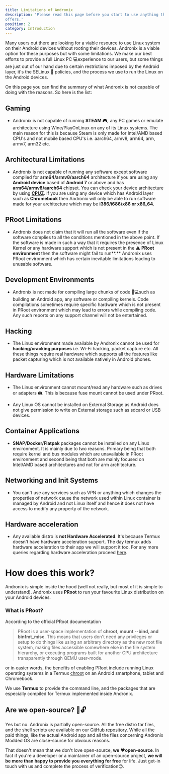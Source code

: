```yaml
---
title: Limitations of Andronix
description: 'Please read this page before you start to use anything that Andronix
offers.' 
position: 2
category: Introduction
---
```

 
Many users out there are looking for a viable resource to use Linux system on their Android devices without rooting
their devices. Andronix is a viable option for these purposes but with some limitations. We make our best efforts to
provide a full Linux PC 💻experience to our users, but some things are just out of our hand due to certain restrictions
imposed by the Android layer, it's the SELinux 🔐 policies, and the process we use to run the Linux on the Android
devices.

On this page you can find the summary of what Andronix is not capable of doing with the reasons. So here is the list:

## Gaming

* Andronix is not capable of running **STEAM 🎮,** any PC games or emulate architecture using Wine/PlayOnLinux on any of
  its Linux systems. The main reason for this is because Steam is only made for Intel/AMD based CPU's and not mobile
  based CPU's i.e. aarch64, armv8, arm64, arm, armv7, arm32 etc.

## Architectural Limitations

* Andronix is not capable of running any software except software complied for **arm64/armv8/aarch64** architecture if
  you are using any **Android device** based of **Android 7** or above and has **arm64/armv8/aarch64** chipset. You can
  check your device architecture by using [**CPUZ**](https://play.google.com/store/apps/details?id=com.cpuid.cpu_z). If
  you are using any device which has Android layer such as **Chromebook** then Andronix will only be able to run
  software made for your architecture which may be **i386/i686/x86 or x86\_64.**

## PRoot Limitations

* Andronix does not claim that it will run all the software even if the software complies to all the conditions
  mentioned in the above point. If the software is made in such a way that it requires the presence of Linux Kernel or
  any hardware support which is not present in the ⚠ **PRoot environment** then the software might fail to run**.**
  Andronix uses PRoot environment which has certain inevitable limitations leading to unusable software.

## Development Environments

* Andronix is not made for compiling large chunks of code 👩💻such as building an Android app, any software or compiling
  kernels. Code compilations sometimes require specific hardware which is not present in PRoot environment which may
  lead to errors while compiling code. Any such reports on any support channel will not be entertained.

## Hacking

* The Linux environment made available by Andronix cannot be used for **hacking/cracking purposes** i.e. Wi-Fi hacking,
  packet capture etc. All these things require real hardware which supports all the features like packet capturing which
  is not available natively in Android phones.

## Hardware Limitations

* The Linux environment cannot mount/read any hardware such as drives or adapters 🖨. This is because fuse mount cannot
  be used under PRoot.


* Any Linux OS cannot be installed on External Storage as Android does not give permission to write on External storage
  such as sdcard or USB devices.


## Container Applications

* **SNAP/Docker/Flatpak** packages cannot be installed on any Linux environment. It is mainly due to two reasons.
  Primary being that both require kernel and bus modules which are unavailable in PRoot environment and second being
  that both are mainly focused on Intel/AMD based architectures and not for arm architecture.

  
## Networking and Init Systems

* You can't use any services such as VPN or anything which changes the properties of network cause the network used
  within Linux container is managed by Android and not Linux itself and hence it does not have access to modify any
  property of the network.

## Hardware acceleration

* Any available distro is **not Hardware Accelerated**. It's because Termux doesn't have hardware acceleration support.
  The day termux adds hardware acceleration to their app we will support it too. For any more queries regarding hardware
  acceleration proceed [here](https://gitter.im/termux/termux).



# How does this work?

Andronix is simple inside the hood \(well not really, but most of it is simple to understand\). Andronix uses **PRoot**
to run your favourite Linux distribution on your Android devices.

### What is PRoot?

According to the official PRoot documentation

> PRoot is a user-space implementation of **chroot, mount --bind, and binfmt\_misc**. This means that users don't need any privileges or setup to do things like using an arbitrary directory as the new root file system, making files accessible somewhere else in the file system hierarchy, or executing programs built for another CPU architecture transparently through QEMU user-mode.

or in easier words, the benefits of enabling PRoot include running Linux operating systems in a
Termux [chroot](https://en.m.wikipedia.org/wiki/Chroot) on an Android smartphone, tablet and Chromebook.

We use **Termux** to provide the command line, and the packages that are especially compiled for Termux implemented
inside Andronix.

## Are we open-source? 📖🔓

Yes but no. Andronix is partially open-source. All the free distro tar files, and the shell scripts are available on
our [GitHub repository](https://github.com/andronixapp). While all the paid things, like the actual Android app and all
the files concerning Andronix Modded OS are close-source for obvious reasons.

That doesn't mean that we don't love open-source, **we** ❤**open-source**. In fact if you're a developer or a maintainer
of an open-source project, **we will be more than happy to provide you everything for free** for life. Just get-in touch
with us and complete the process of verification😊. 
